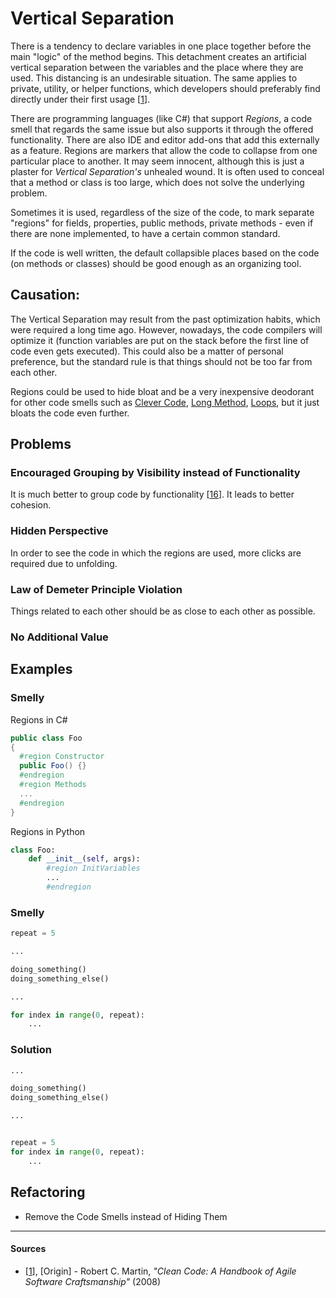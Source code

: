 # Vertical Separation

There is a tendency to declare variables in one place together before the main "logic" of the method begins. This detachment creates an artificial vertical separation between the variables and the place where they are used. This distancing is an undesirable situation. The same applies to private, utility, or helper functions, which developers should preferably find directly under their first usage [[1](#sources)].

There are programming languages (like C#) that support _Regions_, a code smell that regards the same issue but also supports it through the offered functionality. There are also IDE and editor add-ons that add this externally as a feature. Regions are markers that allow the code to collapse from one particular place to another. It may seem innocent, although this is just a plaster for _Vertical Separation's_ unhealed wound. It is often used to conceal that a method or class is too large, which does not solve the underlying problem.

Sometimes it is used, regardless of the size of the code, to mark separate "regions" for fields, properties, public methods, private methods - even if there are none implemented, to have a certain common standard.

If the code is well written, the default collapsible places based on the code (on methods or classes) should be good enough as an organizing tool.

## Causation:

The Vertical Separation may result from the past optimization habits, which were required a long time ago. However, nowadays, the code compilers will optimize it (function variables are put on the stack before the first line of code even gets executed). This could also be a matter of personal preference, but the standard rule is that things should not be too far from each other.

Regions could be used to hide bloat and be a very inexpensive deodorant for other code smells such as [Clever Code](./clever-code.md), [Long Method](./long-method.md), [Loops](./imperative-loops.md), but it just bloats the code even further.

## Problems

### **Encouraged Grouping by Visibility instead of Functionality**

It is much better to group code by functionality [[16](#sources)]. It leads to better cohesion.

### **Hidden Perspective**

In order to see the code in which the regions are used, more clicks are required due to unfolding.

### **Law of Demeter Principle Violation**

Things related to each other should be as close to each other as possible.

### **No Additional Value**

## Examples



### Smelly

Regions in C#

```cs
public class Foo
{
  #region Constructor
  public Foo() {}
  #endregion
  #region Methods
  ...
  #endregion
}
```

Regions in Python

```py
class Foo:
    def __init__(self, args):
        #region InitVariables
        ...
        #endregion
```





### Smelly

```py
repeat = 5

...

doing_something()
doing_something_else()

...

for index in range(0, repeat):
    ...
```

### Solution

```py
...

doing_something()
doing_something_else()

...


repeat = 5
for index in range(0, repeat):
    ...
```



## Refactoring

- Remove the Code Smells instead of Hiding Them

---

#### Sources

- [[1](#sources)], [Origin] - Robert C. Martin, _"Clean Code: A Handbook of Agile Software Craftsmanship"_ (2008)
